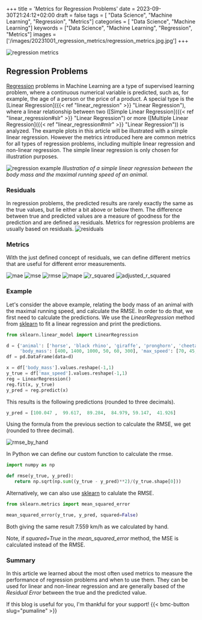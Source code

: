 +++
title = 'Metrics for Regression Problems'
date = 2023-09-30T21:24:12+02:00
draft = false
tags = [ "Data Science", "Machine Learning", "Regression", "Metrics"]
categories = [ "Data Science", "Machine Learning"]
keywords = ["Data Science", "Machine Learning", "Regression", "Metrics"]
images = ['/images/20231001_regression_metrics/regression_metrics.jpg.jpg']
+++

![regression metrics](/images/20231001_regression_metrics/regression_metrics.jpg)

## Regression Problems

[Regression](https://en.wikipedia.org/wiki/Regression_analysis) problems in Machine Learning are a type of supervised learning problem, where a continuous numerical variable is predicted, such as, for example, the age of a person or the price of a product. A special type is the [Linear Regression]({{< ref "linear_regression" >}} "Linear Regression"), where a linear relationship between two ([Simple Linear Regression]({{< ref "linear_regression#slr" >}} "Linear Regression") or more ([Multiple Linear Regression]({{< ref "linear_regression#mlr" >}} "Linear Regression")) is analyzed. The example plots in this article will be illustrated with a simple linear regression. However the metrics introduced here are common metrics for all types of regression problems, including multiple linear regression and non-linear regression. The simple linear regression is only chosen for illustration purposes. 
 

![regression example](/images/20231001_regression_metrics/regression_example.jpg)
*Illustration of a simple linear regression between the body mass and the maximal running speed of an animal.*

### Residuals

In regression problems, the predicted results are rarely exactly the same as the true values, but lie either a bit above or below them. The difference between true and predicted values are a measure of goodness for the prediction and are defined as residuals. Metrics for regression problems are usually based on residuals. 
![residuals](/images/20231001_regression_metrics/residuals.jpg)
### Metrics

With the just defined concept of residuals, we can define different metrics that are useful for different error measurements.

![mae](/images/20231001_regression_metrics/mae.jpg)
![mse](/images/20231001_regression_metrics/mse.jpg)
![rmse](/images/20231001_regression_metrics/rmse.jpg)
![mape](/images/20231001_regression_metrics/mape.jpg)
![r_squared](/images/20231001_regression_metrics/r_squared.jpg)
![adjusted_r_squared](/images/20231001_regression_metrics/adj_r_squared.jpg)

### Example

Let's consider the above example, relating the body mass of an animal with the maximal running speed, and calculate the RMSE. In order to do that, we first need to calculate the predictions. We use the *LinearRegression* method from [sklearn](https://scikit-learn.org/stable/modules/generated/sklearn.linear_model.LinearRegression.html) to fit a linear regression and print the predictions.


```Python
from sklearn.linear_model import LinearRegression

d = {'animal': ['horse', 'black rhino', 'giraffe', 'pronghorn', 'cheetah', 'wildebeest'], 
     'body_mass': [400, 1400, 1000, 50, 60, 300], 'max_speed': [70, 45, 60, 100, 110,  90]}
df = pd.DataFrame(data=d)

x = df['body_mass'].values.reshape(-1,1) 
y_true = df['max_speed'].values.reshape(-1,1)
reg = LinearRegression()
reg.fit(x, y_true)
y_pred = reg.predict(x)
```

This results is the following predictions (rounded to three decimals).

```Python
y_pred = [100.047 ,  99.617,  89.284,  84.979, 59.147,  41.926]
```

Using the formula from the previous section to calculate the RMSE, we get (rounded to three decimal).

![rmse_by_hand](/images/20231001_regression_metrics/rmse_by_hand.png)

In Python we can define our custom function to calculate the rmse.

```Python
import numpy as np

def rmse(y_true, y_pred):
   return np.sqrt(np.sum((y_true - y_pred)**2)/(y_true.shape[0]))

```

Alternatively, we can also use [sklearn](https://scikit-learn.org/stable/modules/model_evaluation.html) to calulate the RMSE. 

```Python
from sklearn.metrics import mean_squared_error

mean_squared_error(y_true, y_pred, squared=False)
```

Both giving the same result 7.559 km/h as we calculated by hand.

Note, if *squared=True* in the *mean_squared_error* method, the MSE is calculated instead of the RMSE.

### Summary

In this article we learned about the most often used metrics to measure the performance of regression problems and when to use them. They can be used for linear and non-linear regression and are generally based of the *Residual Error* between the true and the predicted value.

If this blog is useful for you, I'm thankful for your support!
{{< bmc-button slug="pumaline" >}}


